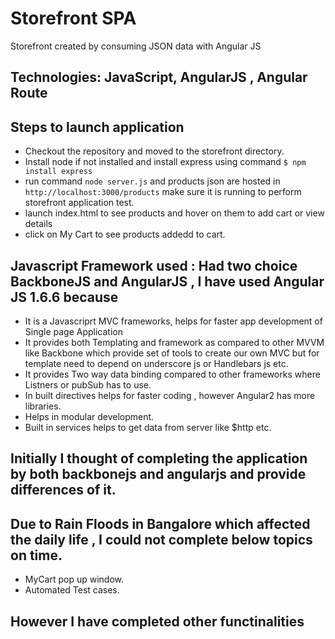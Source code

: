 # Storefront SPA
Storefront created by consuming JSON data with Angular JS

## Technologies: JavaScript, AngularJS , Angular Route

## Steps to launch application
* Checkout the repository and moved to the storefront directory.
* Install node  if not installed and install express using command `$ npm install express`
* run command `node server.js`  and products json are hosted in `http://localhost:3000/products` make sure it is running to perform storefront application test.
* launch index.html to see products and hover on them to add cart or view details
* click on My Cart to see products addedd to cart.

## Javascript Framework used : Had two choice BackboneJS and AngularJS , I have used Angular JS 1.6.6 because
* It is a Javascriprt MVC frameworks, helps for faster app development of Single page Application
* It provides both Templating and framework as compared to other MVVM like Backbone which provide set of tools to create our own MVC but for template need to depend on underscore js or Handlebars js etc.
* It provides Two way data binding compared to other frameworks where Listners or pubSub has to use.
* In built directives helps for faster coding , however Angular2 has more libraries.
* Helps in  modular development.
* Built in services helps to get data from server like $http etc.

## Initially I thought of completing the application by both backbonejs and angularjs and provide differences of it.
## Due to Rain Floods in Bangalore which affected the daily life , I could not complete below topics on time.
* MyCart pop up window.
* Automated Test cases.

## However I have completed other functinalities


